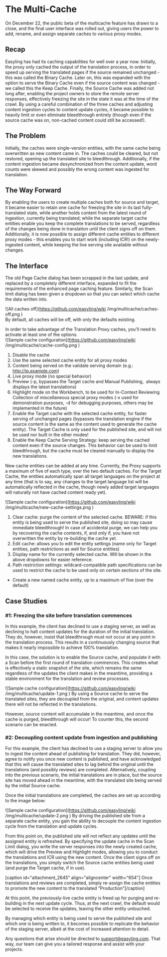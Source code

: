 # The Multi-Cache

On December 22, the public beta of the multicache feature has drawn to a close, and the final user interface was rolled out, giving users the power to add, rename, and assign separate caches to various proxy modes.

## Recap
Easyling has had its caching capabilities for well over a year now. Initially, the proxy only cached the output of the translation process, in order to speed up serving the translated pages if the source remained unchanged - this was called the Binary Cache. Later on, this was expanded with the option to serve the Binary Cache even if the source content was changed - we called this the Keep Cache. Finally, the Source Cache was added not long after, enabling the project owners to store the remote server responses, effectively freezing the site in the state it was at the time of the crawl. By using a careful combination of the three caches and adjusting content ingestion cycles to content update cycles, it became possible to heavily limit or even eliminate bleedthrough entirely (though even if the source cache was on, non-cached content could still be accessed!).

## The Problem
Initially, the caches were single-version entities, with the same cache being overwritten as new content came in. The caches could be cleared, but not restored, opening up the translated site to bleedthrough. Additionally, if the content ingestion became desynchronized from the content update, word counts were skewed and possibly the wrong content was ingested for translation.
## The Way Forward
By enabling the users to create multiple caches both for source and target, it became easier to retain one cache for freezing the site in its last fully-translated state, while another holds content from the latest round of ingestion, currently being translated; while the separate target cache entities enable you keep the complete translations to be served, regardless of the changes being done in translation until the client signs off on them. Additionally, it is now possible to assign different cache entities to different proxy modes - this enables you to start work (including ICR!) on the newly-ingested content, while keeping the live serving site available without changes.
## The Interface
The old Page Cache dialog has been scrapped in the last update, and replaced by a completely different interface, expanded to fit the requirements of the enhanced page caching feature. Similarly, the Scan limit dialog has been given a dropdown so that you can select which cache the data written into.

![All caches off](https://github.com/easyling/wiki /img/multicache/caches-off.png )    
By default, all caches will be off, with only the defaults existing.

In order to take advantage of the Translation Proxy caches, you'll need to activate at least one of the options.    
![Sample cache configuration](https://github.com/easyling/wiki /img/multicache/cache-config.png )

1. Disable the cache
1. Use the same selected cache entity for all proxy modes
1. Content being served on the validate serving domain (e.g.: http://jp.example.com)
1. Live proxy mode (no special behavior)
1. Preview (-p, bypasses the Target cache and Manual Publishing,  always displays the latest translations)
1. Highlight mode on the Workbench, to be used for In-Context Reviewing
 Collection of miscellaneous special proxy modes (-x used for demonstration purposes, -d for debugging purposes, others may be implemented in the future)
1. Enable the Target cache with the selected cache entity, for faster serving of unchanged pages (bypasses the translation engine if the source content is the same as the content used to generate the cache entity). The Target Cache is only used for the published site, and will not be used nor built in the other modes!
1. Enable the Keep Cache Serving Strategy: keep serving the cached content even if the source changes. This behavior can be used to limit bleedthrough, but the cache must be cleared manually to display the new translations.

New cache entities can be added at any time. Currently, the Proxy supports a maximum of five of each type, over the two default caches. For the Target Cache, the entities automatically span all target languages on the project at any time (that is to say, any changes to the target language list will be automatically reflected in the cache, though newly added target languages will naturally not have cached content ready yet).

![Sample cache configuration](https://github.com/easyling/wiki /img/multicache/new-cache-settings.png )

1. Clear cache: purge the content of the selected cache. BEWARE: if this entity is being used to serve the published site, doing so may cause immediate bleedthrough! In case of accidental purge, we can help you by recovering the cache contents, if, and only if, you have not overwritten the entity by re-building the cache yet.
1. Edit cache: allows you to edit the entity settings (name only for Target entities, path restrictions as well for Source entities)
1. Display name for the currently selected cache. Will be shown in the above dropdowns for easier reference.
1. Path restriction settings: wildcard-compatible path specifications can be used to restrict the cache to be used only on certain sections of the site.
- Create a new named cache entity, up to a maximum of five (over the default)

## Case Studies
### \#1: Freezing the site before translation commences
In this example, the client has declined to use a staging server, as well as declining to halt content updates for the duration of the initial translation. They do, however, insist that bleedthrough must not occur at any point in the translation process. This results in a continuously changing source that makes it nearly impossible to achieve 100% translation.

In this case, the solution is to enable the Source cache, and populate it with a Scan before the first round of translation commences. This creates what is effectively a static snapshot of the site, which remains the same regardless of the updates the client makes in the meantime, providing a stable environment for the translation and review processes.

![Sample cache configuration](https://github.com/easyling/wiki /img/multicache/update-1.png )
By using a Source cache to serve the translated sites, they are decoupled from the original, and content updates there will not be reflected in the translations.

However, source content will accumulate in the meantime, and once the cache is purged, bleedthrough will occur! To counter this, the second scenario can be enacted.

### \#2: Decoupling content update from ingestion and publishing
For this example, the client has declined to use a staging server to allow you to ingest the content ahead of publishing for translation. They did, however, agree to notify you once new content is published, and have acknowledged that this will cause the translated sites to lag behind the original until the translations (and possibly reviews) are completed.
Alternatively, coupling into the previous scenario, the initial translations are in place, but the source site has moved ahead in the meantime, with the translated site being served by the initial Source cache.

Once the initial translations are completed, the caches are set up according to the image below:

![Sample cache configuration](https://github.com/easyling/wiki /img/multicache/update-2.png )
By driving the published site from a separate cache entity, you gain the ability to decouple the content ingestion cycle from the translation and update cycles.

From this point on, the published site will not reflect any updates until the assigned entity is refreshed. By specifying the update cache in the Scan Limit dialog, you write the server responses into the newly created cache, which will drive the Preview and Highlight modes, allowing you to conduct the translations and ICR using the new content. Once the client signs off on the translations, you simply switch the Source cache entities being used (and purge the Target cache, if in use).

[caption id="attachment_2645" align="aligncenter" width="654"] Once translations and reviews are completed, simply re-assign the cache entities to promote the new content to the translated "Production"[/caption]

At this point, the previously-live cache entity is freed up for purging and re-building in the next update cycle. Thus, at the next crawl, the default would be selected to receive the updates, leaving the other entity untouched.

By managing which entity is being used to serve the published site and which one is being written to, it becomes possible to replicate the behavior of the staging server, albeit at the cost of increased attention to detail.

Any questions that arise should be directed to support@easyling.com. That way, our team can give you a tailored response and assist with your projects.